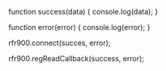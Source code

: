 function success(data) {
  console.log(data);
}

function error(error) {
  console.log(error);
}

rfr900.connect(succes, error);

rfr900.regReadCallback(success, error);
